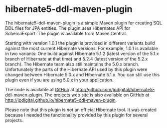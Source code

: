 hibernate5-ddl-maven-plugin
===========================

The hibernate5-ddl-maven-plugin is a simple Maven plugin for creating SQL DDL
files for JPA entities. The plugin uses Hibernates API for SchemaExport. The plugin is available from Maven Central.

Starting with version 1.0.1 the plugin is provided in different variants build
against the most current Hibernate versions. For example, 1.0.1 is available
in two variants: One build against Hibernate 5.1.2 (latest version of the 
5.1.x branch of Hibernate at that time) and 5.2.4 (latest version of the 
5.2.x branch). The Hibernate team also still maintains the 5.0.x branch. 
Unfortunately the parts of the Hibernate API used by this plugin were changed 
between Hibernate 5.0.x and Hibernate 5.1.x. You can still use this plugin
even if you are using 5.0.x in your application.

The code is available at [GitHub](http://github.com/jpdigital/hibernate5-ddl-maven-plugin) at 
<http://github.com/jpdigital/hibernate5-ddl-maven-plugin>. The 
[projects web site](http://jpdigital.github.com/hibernate5-maven-plugin) is also available on GitHub 
at <http://jpdigital.github.io/hibernate5-ddl-maven-plugin>.

Please note that this plugin is *not* an official Hibernate tool. It was created because I needed 
the functionality provided by this plugin for several projects.




